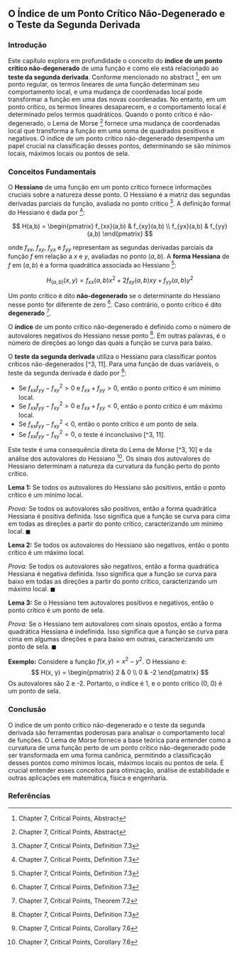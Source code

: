 ## O Índice de um Ponto Crítico Não-Degenerado e o Teste da Segunda Derivada

### Introdução
Este capítulo explora em profundidade o conceito do **índice de um ponto crítico não-degenerado** de uma função e como ele está relacionado ao **teste da segunda derivada**. Conforme mencionado no abstract [^1], em um ponto regular, os termos lineares de uma função determinam seu comportamento local, e uma mudança de coordenadas local pode transformar a função em uma das novas coordenadas. No entanto, em um ponto crítico, os termos lineares desaparecem, e o comportamento local é determinado pelos termos quadráticos. Quando o ponto crítico é não-degenerado, o Lema de Morse [^1] fornece uma mudança de coordenadas local que transforma a função em uma soma de quadrados positivos e negativos. O índice de um ponto crítico não-degenerado desempenha um papel crucial na classificação desses pontos, determinando se são mínimos locais, máximos locais ou pontos de sela.

### Conceitos Fundamentais
O **Hessiano** de uma função em um ponto crítico fornece informações cruciais sobre a natureza desse ponto. O Hessiano é a matriz das segundas derivadas parciais da função, avaliada no ponto crítico [^10]. A definição formal do Hessiano é dada por [^10]:

$$
H(a,b) = \begin{pmatrix}
f_{xx}(a,b) & f_{xy}(a,b) \\
f_{yx}(a,b) & f_{yy}(a,b)
\end{pmatrix}
$$

onde $f_{xx}$, $f_{xy}$, $f_{yx}$ e $f_{yy}$ representam as segundas derivadas parciais da função $f$ em relação a $x$ e $y$, avaliadas no ponto $(a,b)$. A **forma Hessiana** de $f$ em $(a,b)$ é a forma quadrática associada ao Hessiano [^10]:

$$
H_{(a,b)} (x,y) = f_{xx}(a,b)x^2 + 2f_{xy}(a,b)xy + f_{yy}(a,b)y^2
$$

Um ponto crítico é dito **não-degenerado** se o determinante do Hessiano nesse ponto for diferente de zero [^10]. Caso contrário, o ponto crítico é dito **degenerado** [^3].

O **índice** de um ponto crítico não-degenerado é definido como o número de autovalores negativos do Hessiano nesse ponto [^10]. Em outras palavras, é o número de direções ao longo das quais a função se curva para baixo.

O **teste da segunda derivada** utiliza o Hessiano para classificar pontos críticos não-degenerados [^3, 11]. Para uma função de duas variáveis, o teste da segunda derivada é dado por [^11]:

*   Se $f_{xx}f_{yy} - f_{xy}^2 > 0$ e $f_{xx} + f_{yy} > 0$, então o ponto crítico é um mínimo local.
*   Se $f_{xx}f_{yy} - f_{xy}^2 > 0$ e $f_{xx} + f_{yy} < 0$, então o ponto crítico é um máximo local.
*   Se $f_{xx}f_{yy} - f_{xy}^2 < 0$, então o ponto crítico é um ponto de sela.
*   Se $f_{xx}f_{yy} - f_{xy}^2 = 0$, o teste é inconclusivo [^3, 11].

Este teste é uma consequência direta do Lema de Morse [^3, 10] e da análise dos autovalores do Hessiano [^11]. Os sinais dos autovalores do Hessiano determinam a natureza da curvatura da função perto do ponto crítico.

**Lema 1:** Se todos os autovalores do Hessiano são positivos, então o ponto crítico é um mínimo local.

*Prova:* Se todos os autovalores são positivos, então a forma quadrática Hessiana é positiva definida. Isso significa que a função se curva para cima em todas as direções a partir do ponto crítico, caracterizando um mínimo local. $\blacksquare$

**Lema 2:** Se todos os autovalores do Hessiano são negativos, então o ponto crítico é um máximo local.

*Prova:* Se todos os autovalores são negativos, então a forma quadrática Hessiana é negativa definida. Isso significa que a função se curva para baixo em todas as direções a partir do ponto crítico, caracterizando um máximo local. $\blacksquare$

**Lema 3:** Se o Hessiano tem autovalores positivos e negativos, então o ponto crítico é um ponto de sela.

*Prova:* Se o Hessiano tem autovalores com sinais opostos, então a forma quadrática Hessiana é indefinida. Isso significa que a função se curva para cima em algumas direções e para baixo em outras, caracterizando um ponto de sela. $\blacksquare$

**Exemplo:** Considere a função $f(x, y) = x^2 - y^2$. O Hessiano é:
$$
H(x, y) = \begin{pmatrix}
2 & 0 \\
0 & -2
\end{pmatrix}
$$
Os autovalores são 2 e -2. Portanto, o índice é 1, e o ponto crítico (0, 0) é um ponto de sela.

### Conclusão
O índice de um ponto crítico não-degenerado e o teste da segunda derivada são ferramentas poderosas para analisar o comportamento local de funções. O Lema de Morse fornece a base teórica para entender como a curvatura de uma função perto de um ponto crítico não-degenerado pode ser transformada em uma forma canônica, permitindo a classificação desses pontos como mínimos locais, máximos locais ou pontos de sela. É crucial entender esses conceitos para otimização, análise de estabilidade e outras aplicações em matemática, física e engenharia.

### Referências
[^1]: Chapter 7, Critical Points, Abstract
[^3]: Chapter 7, Critical Points, Theorem 7.2
[^10]: Chapter 7, Critical Points, Definition 7.3
[^11]: Chapter 7, Critical Points, Corollary 7.6
<!-- END -->